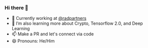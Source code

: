 ### Hi there 👋

- 🔭 Currently working at [@radpartners](https://github.com/radpartners)
- 🌱 I’m also learning more about Crypto, Tensorflow 2.0, and Deep Learning
- 📫 Make a PR and let's connect via code
- 😄 Pronouns: He/Him
